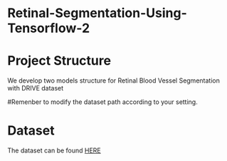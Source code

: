 # Retinal-Segmentation-Using-Tensorflow-2

# Project Structure
We develop two models structure for Retinal Blood Vessel Segmentation with DRIVE dataset

#Remenber to modify the dataset path according to your setting.

# Dataset
The dataset can be found [HERE][]
 
 [HERE]: https://drive.grand-challenge.org/ "HERE"
